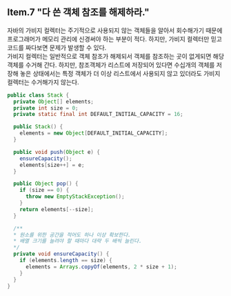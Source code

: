 ## Item.7 "다 쓴 객체 참조를 해제하라."
자바의 가비지 컬렉터는 주기적으로 사용되지 않는 객체들을 알아서 회수해가기 때문에 프로그래머가 메모리 관리에 신경써야 하는 부분이 적다.
하지만, 가비지 컬렉터만 믿고 코드를 짜다보면 문제가 발생할 수 있다. <br>
가비지 컬렉터는 일반적으로 객체 참조가 해제되서 객체를 참조하는 곳이 없게되면 해당 객체를 수거해 간다.
하지만, 참조객체가 리스트에 저장되어 있다면 수십개의 객체를 저장해 놓은 상태에서는 특정 객체가 더 이상
리스트에서 사용되지 않고 있더라도 가비지 컬렉터는 수거해가지 않는다. 
```java
public class Stack {
  private Object[] elements;
  private int size = 0;
  private static final int DEFAULT_INITIAL_CAPACITY = 16;

  public Stack() {
    elements = new Object[DEFAULT_INITIAL_CAPACITY];
  }

  public void push(Object e) {
    ensureCapacity();
    elements[size++] = e;
  }

  public Object pop() {
    if (size == 0) {
      throw new EmptyStackException();
    }
    return elements[--size];
  }

  /**
  * 원소를 위한 공간을 적어도 하나 이상 확보한다.
  * 배열 크기를 늘려야 할 때마다 대략 두 배씩 늘린다.
  */
  private void ensureCapacity() {
    if (elements.length == size) {
      elements = Arrays.copyOf(elements, 2 * size + 1);
    }
  }
}
```
